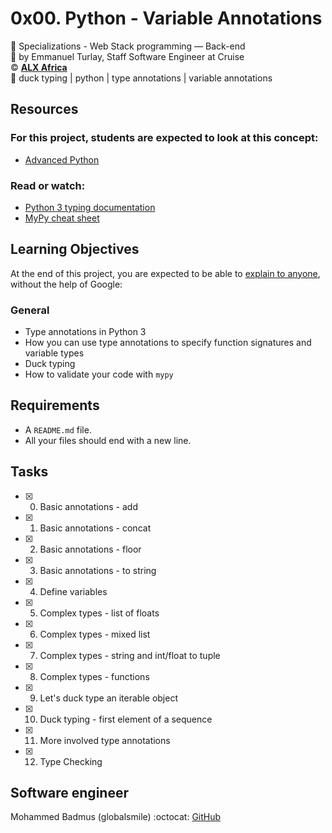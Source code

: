 # 0x00. Python - Variable Annotations
:open_file_folder: Specializations - Web Stack programming ― Back-end  
:bust_in_silhouette: by Emmanuel Turlay, Staff Software Engineer at Cruise  
:copyright: **[ALX Africa](https://www.alxafrica.com/)**  
:bookmark: duck typing | python | type annotations | variable annotations

## Resources
### For this project, students are expected to look at this concept:
* [Advanced Python](https://intranet.alxswe.com/concepts/554)
### Read or watch:
* [Python 3 typing documentation](https://docs.python.org/3/library/typing.html)
* [MyPy cheat sheet](https://mypy.readthedocs.io/en/latest/cheat_sheet_py3.html)

## Learning Objectives
At the end of this project, you are expected to be able to [explain to anyone](https://fs.blog/2012/04/feynman-technique/), without the help of Google:
### General
* Type annotations in Python 3
* How you can use type annotations to specify function signatures and variable types
* Duck typing
* How to validate your code with ```mypy```

## Requirements
* A ```README.md``` file.
* All your files should end with a new line.

## Tasks
* [x] 0. Basic annotations - add
* [x] 1. Basic annotations - concat
* [x] 2. Basic annotations - floor
* [x] 3. Basic annotations - to string
* [x] 4. Define variables
* [x] 5. Complex types - list of floats
* [x] 6. Complex types - mixed list
* [x] 7. Complex types - string and int/float to tuple
* [x] 8. Complex types - functions
* [x] 9. Let's duck type an iterable object
* [x] 10. Duck typing - first element of a sequence
* [x] 11. More involved type annotations
* [x] 12. Type Checking

## Software engineer
Mohammed Badmus (globalsmile)
:octocat: [GitHub](https://github.com/globalsmile/)
